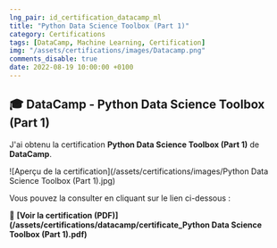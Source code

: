 ```yaml
---
lng_pair: id_certification_datacamp_ml
title: "Python Data Science Toolbox (Part 1)"
category: Certifications
tags: [DataCamp, Machine Learning, Certification]
img: "/assets/certifications/images/Datacamp.png"
comments_disable: true
date: 2022-08-19 10:00:00 +0100
---
```


## 🎓 DataCamp - Python Data Science Toolbox (Part 1)

J'ai obtenu la certification **Python Data Science Toolbox (Part 1)** de **DataCamp**.

![Aperçu de la certification](/assets/certifications/images/Python Data Science Toolbox (Part 1).jpg)  

Vous pouvez la consulter en cliquant sur le lien ci-dessous :

📜 **[Voir la certification (PDF)](/assets/certifications/datacamp/certificate_Python Data Science Toolbox (Part 1).pdf)** 
